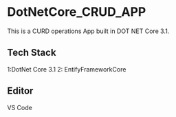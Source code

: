# DotNetCore_CRUD_APP

This is a CURD operations App built in DOT NET Core 3.1. 

Tech Stack
-------------
1:DotNet Core 3.1
2: EntifyFrameworkCore

Editor
----------
VS Code

